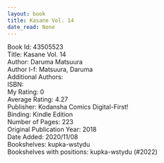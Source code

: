 ```yaml
---
layout: book
title: Kasane Vol. 14
date_read: None
---
```


Book Id: 43505523<br />
Title: Kasane Vol. 14<br />
Author: Daruma Matsuura<br />
Author l-f: Matsuura, Daruma<br />
Additional Authors: <br />
ISBN: <br />
My Rating: 0<br />
Average Rating: 4.27<br />
Publisher: Kodansha Comics Digital-First!<br />
Binding: Kindle Edition<br />
Number of Pages: 223<br />
Original Publication Year: 2018<br />
Date Added: 2020/11/08<br />
Bookshelves: kupka-wstydu<br />
Bookshelves with positions: kupka-wstydu (#2022)<br />

